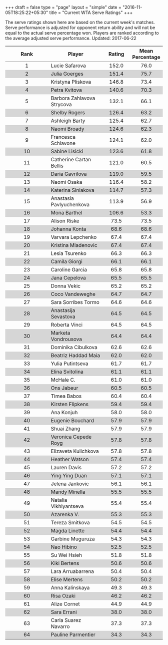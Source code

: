 +++
draft = false
type = "page" 
layout = "simple"
date = "2016-11-05T18:25:22+05:30"
title = "Current WTA Serve Ratings"
+++

The serve ratings shown here are based on the current week's matches. Serve performance is adjusted for opponent return ability and will not be equal to the actual serve percentage won. Players are ranked according to the average adjusted serve performance. Updated: 2017-06-22

<table class='gmisc_table' style='border-collapse: collapse; margin-top: 1em; margin-bottom: 1em;' >
<thead>
<tr>
<th style='border-bottom: 1px solid grey; border-top: 2px solid grey; text-align: center;'>Rank</th>
<th style='border-bottom: 1px solid grey; border-top: 2px solid grey; text-align: center;'>Player</th>
<th style='border-bottom: 1px solid grey; border-top: 2px solid grey; text-align: center;'>Rating</th>
<th style='border-bottom: 1px solid grey; border-top: 2px solid grey; text-align: center;'>Mean Percentage</th>
</tr>
</thead>
<tbody>
<tr>
<td style='width:40%; text-align: center;'>1</td>
<td style='width:40%; text-align: left;'>Lucie Safarova</td>
<td style='width:40%; text-align: center;'>152.0</td>
<td style='width:40%; text-align: center;'>76.0</td>
</tr>
<tr style='background-color: #d6d6d6;'>
<td style='width:40%; background-color: #d6d6d6; text-align: center;'>2</td>
<td style='width:40%; background-color: #d6d6d6; text-align: left;'>Julia Goerges</td>
<td style='width:40%; background-color: #d6d6d6; text-align: center;'>151.4</td>
<td style='width:40%; background-color: #d6d6d6; text-align: center;'>75.7</td>
</tr>
<tr>
<td style='width:40%; text-align: center;'>3</td>
<td style='width:40%; text-align: left;'>Kristyna Pliskova</td>
<td style='width:40%; text-align: center;'>146.8</td>
<td style='width:40%; text-align: center;'>73.4</td>
</tr>
<tr style='background-color: #d6d6d6;'>
<td style='width:40%; background-color: #d6d6d6; text-align: center;'>4</td>
<td style='width:40%; background-color: #d6d6d6; text-align: left;'>Petra Kvitova</td>
<td style='width:40%; background-color: #d6d6d6; text-align: center;'>140.6</td>
<td style='width:40%; background-color: #d6d6d6; text-align: center;'>70.3</td>
</tr>
<tr>
<td style='width:40%; text-align: center;'>5</td>
<td style='width:40%; text-align: left;'>Barbora Zahlavova Strycova</td>
<td style='width:40%; text-align: center;'>132.1</td>
<td style='width:40%; text-align: center;'>66.1</td>
</tr>
<tr style='background-color: #d6d6d6;'>
<td style='width:40%; background-color: #d6d6d6; text-align: center;'>6</td>
<td style='width:40%; background-color: #d6d6d6; text-align: left;'>Shelby Rogers</td>
<td style='width:40%; background-color: #d6d6d6; text-align: center;'>126.4</td>
<td style='width:40%; background-color: #d6d6d6; text-align: center;'>63.2</td>
</tr>
<tr>
<td style='width:40%; text-align: center;'>7</td>
<td style='width:40%; text-align: left;'>Ashleigh Barty</td>
<td style='width:40%; text-align: center;'>125.4</td>
<td style='width:40%; text-align: center;'>62.7</td>
</tr>
<tr style='background-color: #d6d6d6;'>
<td style='width:40%; background-color: #d6d6d6; text-align: center;'>8</td>
<td style='width:40%; background-color: #d6d6d6; text-align: left;'>Naomi Broady</td>
<td style='width:40%; background-color: #d6d6d6; text-align: center;'>124.6</td>
<td style='width:40%; background-color: #d6d6d6; text-align: center;'>62.3</td>
</tr>
<tr>
<td style='width:40%; text-align: center;'>9</td>
<td style='width:40%; text-align: left;'>Francesca Schiavone</td>
<td style='width:40%; text-align: center;'>124.1</td>
<td style='width:40%; text-align: center;'>62.0</td>
</tr>
<tr style='background-color: #d6d6d6;'>
<td style='width:40%; background-color: #d6d6d6; text-align: center;'>10</td>
<td style='width:40%; background-color: #d6d6d6; text-align: left;'>Sabine Lisicki</td>
<td style='width:40%; background-color: #d6d6d6; text-align: center;'>123.6</td>
<td style='width:40%; background-color: #d6d6d6; text-align: center;'>61.8</td>
</tr>
<tr>
<td style='width:40%; text-align: center;'>11</td>
<td style='width:40%; text-align: left;'>Catherine Cartan Bellis</td>
<td style='width:40%; text-align: center;'>121.0</td>
<td style='width:40%; text-align: center;'>60.5</td>
</tr>
<tr style='background-color: #d6d6d6;'>
<td style='width:40%; background-color: #d6d6d6; text-align: center;'>12</td>
<td style='width:40%; background-color: #d6d6d6; text-align: left;'>Daria Gavrilova</td>
<td style='width:40%; background-color: #d6d6d6; text-align: center;'>119.0</td>
<td style='width:40%; background-color: #d6d6d6; text-align: center;'>59.5</td>
</tr>
<tr>
<td style='width:40%; text-align: center;'>13</td>
<td style='width:40%; text-align: left;'>Naomi Osaka</td>
<td style='width:40%; text-align: center;'>116.4</td>
<td style='width:40%; text-align: center;'>58.2</td>
</tr>
<tr style='background-color: #d6d6d6;'>
<td style='width:40%; background-color: #d6d6d6; text-align: center;'>14</td>
<td style='width:40%; background-color: #d6d6d6; text-align: left;'>Katerina Siniakova</td>
<td style='width:40%; background-color: #d6d6d6; text-align: center;'>114.7</td>
<td style='width:40%; background-color: #d6d6d6; text-align: center;'>57.3</td>
</tr>
<tr>
<td style='width:40%; text-align: center;'>15</td>
<td style='width:40%; text-align: left;'>Anastasia Pavlyuchenkova</td>
<td style='width:40%; text-align: center;'>113.9</td>
<td style='width:40%; text-align: center;'>56.9</td>
</tr>
<tr style='background-color: #d6d6d6;'>
<td style='width:40%; background-color: #d6d6d6; text-align: center;'>16</td>
<td style='width:40%; background-color: #d6d6d6; text-align: left;'>Mona Barthel</td>
<td style='width:40%; background-color: #d6d6d6; text-align: center;'>106.6</td>
<td style='width:40%; background-color: #d6d6d6; text-align: center;'>53.3</td>
</tr>
<tr>
<td style='width:40%; text-align: center;'>17</td>
<td style='width:40%; text-align: left;'>Alison Riske</td>
<td style='width:40%; text-align: center;'>73.5</td>
<td style='width:40%; text-align: center;'>73.5</td>
</tr>
<tr style='background-color: #d6d6d6;'>
<td style='width:40%; background-color: #d6d6d6; text-align: center;'>18</td>
<td style='width:40%; background-color: #d6d6d6; text-align: left;'>Johanna Konta</td>
<td style='width:40%; background-color: #d6d6d6; text-align: center;'>68.6</td>
<td style='width:40%; background-color: #d6d6d6; text-align: center;'>68.6</td>
</tr>
<tr>
<td style='width:40%; text-align: center;'>19</td>
<td style='width:40%; text-align: left;'>Varvara Lepchenko</td>
<td style='width:40%; text-align: center;'>67.4</td>
<td style='width:40%; text-align: center;'>67.4</td>
</tr>
<tr style='background-color: #d6d6d6;'>
<td style='width:40%; background-color: #d6d6d6; text-align: center;'>20</td>
<td style='width:40%; background-color: #d6d6d6; text-align: left;'>Kristina Mladenovic</td>
<td style='width:40%; background-color: #d6d6d6; text-align: center;'>67.4</td>
<td style='width:40%; background-color: #d6d6d6; text-align: center;'>67.4</td>
</tr>
<tr>
<td style='width:40%; text-align: center;'>21</td>
<td style='width:40%; text-align: left;'>Lesia Tsurenko</td>
<td style='width:40%; text-align: center;'>66.3</td>
<td style='width:40%; text-align: center;'>66.3</td>
</tr>
<tr style='background-color: #d6d6d6;'>
<td style='width:40%; background-color: #d6d6d6; text-align: center;'>22</td>
<td style='width:40%; background-color: #d6d6d6; text-align: left;'>Camila Giorgi</td>
<td style='width:40%; background-color: #d6d6d6; text-align: center;'>66.1</td>
<td style='width:40%; background-color: #d6d6d6; text-align: center;'>66.1</td>
</tr>
<tr>
<td style='width:40%; text-align: center;'>23</td>
<td style='width:40%; text-align: left;'>Caroline Garcia</td>
<td style='width:40%; text-align: center;'>65.8</td>
<td style='width:40%; text-align: center;'>65.8</td>
</tr>
<tr style='background-color: #d6d6d6;'>
<td style='width:40%; background-color: #d6d6d6; text-align: center;'>24</td>
<td style='width:40%; background-color: #d6d6d6; text-align: left;'>Jana Cepelova</td>
<td style='width:40%; background-color: #d6d6d6; text-align: center;'>65.5</td>
<td style='width:40%; background-color: #d6d6d6; text-align: center;'>65.5</td>
</tr>
<tr>
<td style='width:40%; text-align: center;'>25</td>
<td style='width:40%; text-align: left;'>Donna Vekic</td>
<td style='width:40%; text-align: center;'>65.2</td>
<td style='width:40%; text-align: center;'>65.2</td>
</tr>
<tr style='background-color: #d6d6d6;'>
<td style='width:40%; background-color: #d6d6d6; text-align: center;'>26</td>
<td style='width:40%; background-color: #d6d6d6; text-align: left;'>Coco Vandeweghe</td>
<td style='width:40%; background-color: #d6d6d6; text-align: center;'>64.7</td>
<td style='width:40%; background-color: #d6d6d6; text-align: center;'>64.7</td>
</tr>
<tr>
<td style='width:40%; text-align: center;'>27</td>
<td style='width:40%; text-align: left;'>Sara Sorribes Tormo</td>
<td style='width:40%; text-align: center;'>64.6</td>
<td style='width:40%; text-align: center;'>64.6</td>
</tr>
<tr style='background-color: #d6d6d6;'>
<td style='width:40%; background-color: #d6d6d6; text-align: center;'>28</td>
<td style='width:40%; background-color: #d6d6d6; text-align: left;'>Anastasija Sevastova</td>
<td style='width:40%; background-color: #d6d6d6; text-align: center;'>64.5</td>
<td style='width:40%; background-color: #d6d6d6; text-align: center;'>64.5</td>
</tr>
<tr>
<td style='width:40%; text-align: center;'>29</td>
<td style='width:40%; text-align: left;'>Roberta Vinci</td>
<td style='width:40%; text-align: center;'>64.5</td>
<td style='width:40%; text-align: center;'>64.5</td>
</tr>
<tr style='background-color: #d6d6d6;'>
<td style='width:40%; background-color: #d6d6d6; text-align: center;'>30</td>
<td style='width:40%; background-color: #d6d6d6; text-align: left;'>Marketa Vondrousova</td>
<td style='width:40%; background-color: #d6d6d6; text-align: center;'>64.4</td>
<td style='width:40%; background-color: #d6d6d6; text-align: center;'>64.4</td>
</tr>
<tr>
<td style='width:40%; text-align: center;'>31</td>
<td style='width:40%; text-align: left;'>Dominika Cibulkova</td>
<td style='width:40%; text-align: center;'>62.6</td>
<td style='width:40%; text-align: center;'>62.6</td>
</tr>
<tr style='background-color: #d6d6d6;'>
<td style='width:40%; background-color: #d6d6d6; text-align: center;'>32</td>
<td style='width:40%; background-color: #d6d6d6; text-align: left;'>Beatriz Haddad Maia</td>
<td style='width:40%; background-color: #d6d6d6; text-align: center;'>62.0</td>
<td style='width:40%; background-color: #d6d6d6; text-align: center;'>62.0</td>
</tr>
<tr>
<td style='width:40%; text-align: center;'>33</td>
<td style='width:40%; text-align: left;'>Yulia Putintseva</td>
<td style='width:40%; text-align: center;'>61.7</td>
<td style='width:40%; text-align: center;'>61.7</td>
</tr>
<tr style='background-color: #d6d6d6;'>
<td style='width:40%; background-color: #d6d6d6; text-align: center;'>34</td>
<td style='width:40%; background-color: #d6d6d6; text-align: left;'>Elina Svitolina</td>
<td style='width:40%; background-color: #d6d6d6; text-align: center;'>61.1</td>
<td style='width:40%; background-color: #d6d6d6; text-align: center;'>61.1</td>
</tr>
<tr>
<td style='width:40%; text-align: center;'>35</td>
<td style='width:40%; text-align: left;'>McHale C.</td>
<td style='width:40%; text-align: center;'>61.0</td>
<td style='width:40%; text-align: center;'>61.0</td>
</tr>
<tr style='background-color: #d6d6d6;'>
<td style='width:40%; background-color: #d6d6d6; text-align: center;'>36</td>
<td style='width:40%; background-color: #d6d6d6; text-align: left;'>Ons Jabeur</td>
<td style='width:40%; background-color: #d6d6d6; text-align: center;'>60.5</td>
<td style='width:40%; background-color: #d6d6d6; text-align: center;'>60.5</td>
</tr>
<tr>
<td style='width:40%; text-align: center;'>37</td>
<td style='width:40%; text-align: left;'>Timea Babos</td>
<td style='width:40%; text-align: center;'>60.4</td>
<td style='width:40%; text-align: center;'>60.4</td>
</tr>
<tr style='background-color: #d6d6d6;'>
<td style='width:40%; background-color: #d6d6d6; text-align: center;'>38</td>
<td style='width:40%; background-color: #d6d6d6; text-align: left;'>Kirsten Flipkens</td>
<td style='width:40%; background-color: #d6d6d6; text-align: center;'>59.4</td>
<td style='width:40%; background-color: #d6d6d6; text-align: center;'>59.4</td>
</tr>
<tr>
<td style='width:40%; text-align: center;'>39</td>
<td style='width:40%; text-align: left;'>Ana Konjuh</td>
<td style='width:40%; text-align: center;'>58.0</td>
<td style='width:40%; text-align: center;'>58.0</td>
</tr>
<tr style='background-color: #d6d6d6;'>
<td style='width:40%; background-color: #d6d6d6; text-align: center;'>40</td>
<td style='width:40%; background-color: #d6d6d6; text-align: left;'>Eugenie Bouchard</td>
<td style='width:40%; background-color: #d6d6d6; text-align: center;'>57.9</td>
<td style='width:40%; background-color: #d6d6d6; text-align: center;'>57.9</td>
</tr>
<tr>
<td style='width:40%; text-align: center;'>41</td>
<td style='width:40%; text-align: left;'>Shuai Zhang</td>
<td style='width:40%; text-align: center;'>57.9</td>
<td style='width:40%; text-align: center;'>57.9</td>
</tr>
<tr style='background-color: #d6d6d6;'>
<td style='width:40%; background-color: #d6d6d6; text-align: center;'>42</td>
<td style='width:40%; background-color: #d6d6d6; text-align: left;'>Veronica Cepede Royg</td>
<td style='width:40%; background-color: #d6d6d6; text-align: center;'>57.8</td>
<td style='width:40%; background-color: #d6d6d6; text-align: center;'>57.8</td>
</tr>
<tr>
<td style='width:40%; text-align: center;'>43</td>
<td style='width:40%; text-align: left;'>Elizaveta Kulichkova</td>
<td style='width:40%; text-align: center;'>57.8</td>
<td style='width:40%; text-align: center;'>57.8</td>
</tr>
<tr style='background-color: #d6d6d6;'>
<td style='width:40%; background-color: #d6d6d6; text-align: center;'>44</td>
<td style='width:40%; background-color: #d6d6d6; text-align: left;'>Heather Watson</td>
<td style='width:40%; background-color: #d6d6d6; text-align: center;'>57.4</td>
<td style='width:40%; background-color: #d6d6d6; text-align: center;'>57.4</td>
</tr>
<tr>
<td style='width:40%; text-align: center;'>45</td>
<td style='width:40%; text-align: left;'>Lauren Davis</td>
<td style='width:40%; text-align: center;'>57.2</td>
<td style='width:40%; text-align: center;'>57.2</td>
</tr>
<tr style='background-color: #d6d6d6;'>
<td style='width:40%; background-color: #d6d6d6; text-align: center;'>46</td>
<td style='width:40%; background-color: #d6d6d6; text-align: left;'>Ying Ying Duan</td>
<td style='width:40%; background-color: #d6d6d6; text-align: center;'>57.1</td>
<td style='width:40%; background-color: #d6d6d6; text-align: center;'>57.1</td>
</tr>
<tr>
<td style='width:40%; text-align: center;'>47</td>
<td style='width:40%; text-align: left;'>Jelena Jankovic</td>
<td style='width:40%; text-align: center;'>56.1</td>
<td style='width:40%; text-align: center;'>56.1</td>
</tr>
<tr style='background-color: #d6d6d6;'>
<td style='width:40%; background-color: #d6d6d6; text-align: center;'>48</td>
<td style='width:40%; background-color: #d6d6d6; text-align: left;'>Mandy Minella</td>
<td style='width:40%; background-color: #d6d6d6; text-align: center;'>55.5</td>
<td style='width:40%; background-color: #d6d6d6; text-align: center;'>55.5</td>
</tr>
<tr>
<td style='width:40%; text-align: center;'>49</td>
<td style='width:40%; text-align: left;'>Natalia Vikhlyantseva</td>
<td style='width:40%; text-align: center;'>55.4</td>
<td style='width:40%; text-align: center;'>55.4</td>
</tr>
<tr style='background-color: #d6d6d6;'>
<td style='width:40%; background-color: #d6d6d6; text-align: center;'>50</td>
<td style='width:40%; background-color: #d6d6d6; text-align: left;'>Azarenka V.</td>
<td style='width:40%; background-color: #d6d6d6; text-align: center;'>55.3</td>
<td style='width:40%; background-color: #d6d6d6; text-align: center;'>55.3</td>
</tr>
<tr>
<td style='width:40%; text-align: center;'>51</td>
<td style='width:40%; text-align: left;'>Tereza Smitkova</td>
<td style='width:40%; text-align: center;'>54.5</td>
<td style='width:40%; text-align: center;'>54.5</td>
</tr>
<tr style='background-color: #d6d6d6;'>
<td style='width:40%; background-color: #d6d6d6; text-align: center;'>52</td>
<td style='width:40%; background-color: #d6d6d6; text-align: left;'>Magda Linette</td>
<td style='width:40%; background-color: #d6d6d6; text-align: center;'>54.4</td>
<td style='width:40%; background-color: #d6d6d6; text-align: center;'>54.4</td>
</tr>
<tr>
<td style='width:40%; text-align: center;'>53</td>
<td style='width:40%; text-align: left;'>Garbine Muguruza</td>
<td style='width:40%; text-align: center;'>54.3</td>
<td style='width:40%; text-align: center;'>54.3</td>
</tr>
<tr style='background-color: #d6d6d6;'>
<td style='width:40%; background-color: #d6d6d6; text-align: center;'>54</td>
<td style='width:40%; background-color: #d6d6d6; text-align: left;'>Nao Hibino</td>
<td style='width:40%; background-color: #d6d6d6; text-align: center;'>52.5</td>
<td style='width:40%; background-color: #d6d6d6; text-align: center;'>52.5</td>
</tr>
<tr>
<td style='width:40%; text-align: center;'>55</td>
<td style='width:40%; text-align: left;'>Su Wei Hsieh</td>
<td style='width:40%; text-align: center;'>51.8</td>
<td style='width:40%; text-align: center;'>51.8</td>
</tr>
<tr style='background-color: #d6d6d6;'>
<td style='width:40%; background-color: #d6d6d6; text-align: center;'>56</td>
<td style='width:40%; background-color: #d6d6d6; text-align: left;'>Kiki Bertens</td>
<td style='width:40%; background-color: #d6d6d6; text-align: center;'>50.6</td>
<td style='width:40%; background-color: #d6d6d6; text-align: center;'>50.6</td>
</tr>
<tr>
<td style='width:40%; text-align: center;'>57</td>
<td style='width:40%; text-align: left;'>Lara Arruabarrena</td>
<td style='width:40%; text-align: center;'>50.4</td>
<td style='width:40%; text-align: center;'>50.4</td>
</tr>
<tr style='background-color: #d6d6d6;'>
<td style='width:40%; background-color: #d6d6d6; text-align: center;'>58</td>
<td style='width:40%; background-color: #d6d6d6; text-align: left;'>Elise Mertens</td>
<td style='width:40%; background-color: #d6d6d6; text-align: center;'>50.2</td>
<td style='width:40%; background-color: #d6d6d6; text-align: center;'>50.2</td>
</tr>
<tr>
<td style='width:40%; text-align: center;'>59</td>
<td style='width:40%; text-align: left;'>Anna Kalinskaya</td>
<td style='width:40%; text-align: center;'>49.3</td>
<td style='width:40%; text-align: center;'>49.3</td>
</tr>
<tr style='background-color: #d6d6d6;'>
<td style='width:40%; background-color: #d6d6d6; text-align: center;'>60</td>
<td style='width:40%; background-color: #d6d6d6; text-align: left;'>Risa Ozaki</td>
<td style='width:40%; background-color: #d6d6d6; text-align: center;'>46.2</td>
<td style='width:40%; background-color: #d6d6d6; text-align: center;'>46.2</td>
</tr>
<tr>
<td style='width:40%; text-align: center;'>61</td>
<td style='width:40%; text-align: left;'>Alize Cornet</td>
<td style='width:40%; text-align: center;'>44.9</td>
<td style='width:40%; text-align: center;'>44.9</td>
</tr>
<tr style='background-color: #d6d6d6;'>
<td style='width:40%; background-color: #d6d6d6; text-align: center;'>62</td>
<td style='width:40%; background-color: #d6d6d6; text-align: left;'>Sara Errani</td>
<td style='width:40%; background-color: #d6d6d6; text-align: center;'>38.0</td>
<td style='width:40%; background-color: #d6d6d6; text-align: center;'>38.0</td>
</tr>
<tr>
<td style='width:40%; text-align: center;'>63</td>
<td style='width:40%; text-align: left;'>Carla Suarez Navarro</td>
<td style='width:40%; text-align: center;'>37.3</td>
<td style='width:40%; text-align: center;'>37.3</td>
</tr>
<tr style='background-color: #d6d6d6;'>
<td style='width:40%; background-color: #d6d6d6; border-bottom: 2px solid grey; text-align: center;'>64</td>
<td style='width:40%; background-color: #d6d6d6; border-bottom: 2px solid grey; text-align: left;'>Pauline Parmentier</td>
<td style='width:40%; background-color: #d6d6d6; border-bottom: 2px solid grey; text-align: center;'>34.3</td>
<td style='width:40%; background-color: #d6d6d6; border-bottom: 2px solid grey; text-align: center;'>34.3</td>
</tr>
</tbody>
</table>
